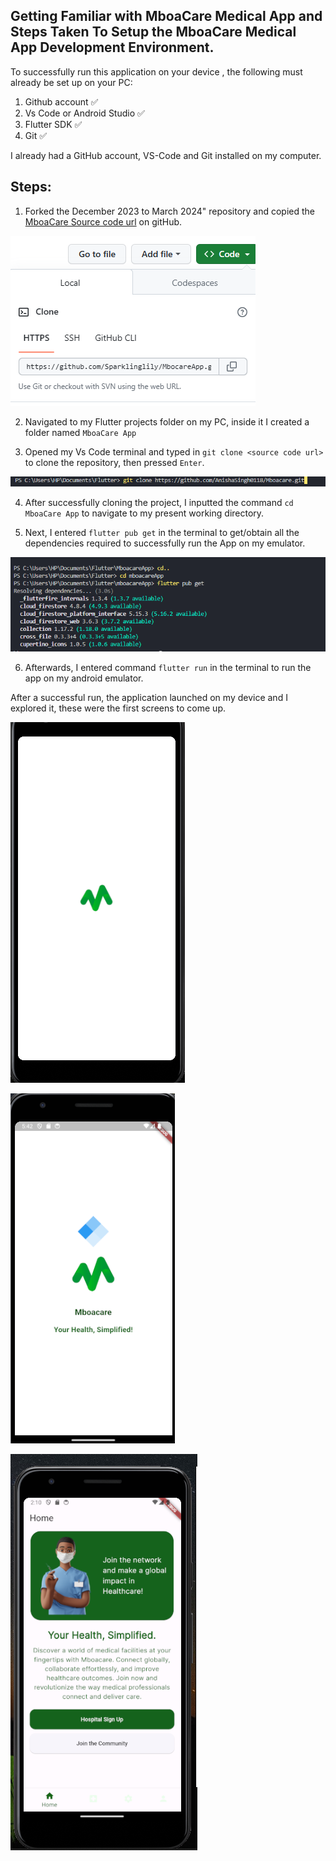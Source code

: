 ## Getting Familiar with MboaCare Medical App and Steps Taken To Setup the MboaCare Medical App Development Environment.

To successfully run this application on your device , the following must already be set up on your PC: 

1. Github account ✅
2. Vs Code or Android Studio ✅
3. Flutter SDK ✅
4. Git ✅


I already had a GitHub account, VS-Code and Git installed on my computer.

## Steps:

1. Forked the  December 2023 to March 2024" repository and copied the [MboaCare Source code url](https://github.com/AnishaSingh0118/Mboacare) on gitHub.

![source code](images/FORKED.PNG)

2. Navigated to my Flutter projects folder on my PC, inside it I created a folder named `MboaCare App`

3. Opened my Vs Code terminal and  typed in `git clone <source code url> ` to clone the repository, then pressed `Enter`.

![alt text](images/clone.PNG)

4. After successfully cloning the project, I inputted the command `cd MboaCare App` to navigate to my present working directory. 
 
 5. Next, I entered `flutter pub get` in the terminal to get/obtain all the dependencies required to successfully run the App on my emulator.

 ![alt text](images/cd.PNG)

 6. Afterwards, I entered command `flutter run` in the terminal to run the app on my android emulator.

 After a successful run, the application launched on my device and I explored it, these were the first screens to come up.

 ![alt text](images/Capture.PNG)

 ![alt text](images/appscreen.PNG)

 ![alt text](images/home.PNG)







